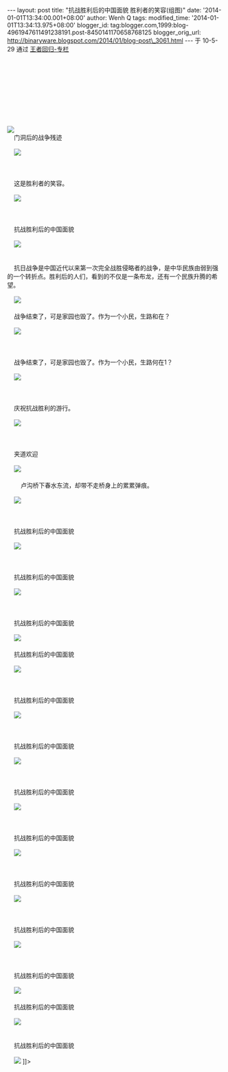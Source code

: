 --- layout: post title: "抗战胜利后的中国面貌 胜利者的笑容(组图)" date:
'2014-01-01T13:34:00.001+08:00' author: Wenh Q tags: modified\_time:
'2014-01-01T13:34:13.975+08:00' blogger\_id:
tag:blogger.com,1999:blog-4961947611491238191.post-8450141170658768125
blogger\_orig\_url:
http://binaryware.blogspot.com/2014/01/blog-post\_3061.html ---
于 10-5-29 通过 [王者回归-专栏](http://blog.china.com/u/060604/863/) \
\
   \
\
\
\
\
\
\
\
\
![](http://image.club.china.com/twhb/1011/2010/5/30/1275180918351_172.jpg)\
    门洞后的战争残迹\
  \
    ![](http://image.club.china.com/twhb/1011/2010/5/30/1275180918351_173.jpg)\
  \
 \
  \
    这是胜利者的笑容。\
  \
    ![](http://image.club.china.com/twhb/1011/2010/5/30/1275180918352_174.jpg)\
  \
\
  \
    抗战胜利后的中国面貌\
  \
    ![](http://image.club.china.com/twhb/1011/2010/5/30/1275180918353_175.jpg)\
  \
   \
    抗日战争是中国近代以来第一次完全战胜侵略者的战争，是中华民族由弱到强的一个转折点。胜利后的人们，看到的不仅是一条布龙，还有一个民族升腾的希望。\
  \
    ![](http://image.club.china.com/twhb/1011/2010/5/30/1275180918354_176.jpg)\
   \
    战争结束了，可是家园也毁了。作为一个小民，生路和在？\
  \
    ![](http://image.club.china.com/twhb/1011/2010/5/30/1275180918355_177.jpg)\
  \
\
  \
    战争结束了，可是家园也毁了。作为一个小民，生路何在1？\
  \
    ![](http://image.club.china.com/twhb/1011/2010/5/30/1275180918355_178.jpg)\
  \
 \
  \
    庆祝抗战胜利的游行。\
  \
    ![](http://image.club.china.com/twhb/1011/2010/5/30/1275180918355_179.jpg)\
  \
   \
  \
    夹道欢迎\
  \
    ![](http://image.club.china.com/twhb/1011/2010/5/30/1275180918356_180.jpg)\
  \
        卢沟桥下春水东流，却带不走桥身上的累累弹痕。\
  \
    ![](http://image.club.china.com/twhb/1011/2010/5/30/1275180918356_181.jpg)\
  \
   \
  \
    抗战胜利后的中国面貌\
  \
    ![](http://image.club.china.com/twhb/1011/2010/5/30/1275180918357_182.jpg)\
  \
   \
  \
    抗战胜利后的中国面貌\
  \
    ![](http://image.club.china.com/twhb/1011/2010/5/30/1275180918358_183.jpg)\
  \
\
  \
    抗战胜利后的中国面貌\
  \
    ![](http://image.club.china.com/twhb/1011/2010/5/30/1275180918359_184.jpg)\
   \
    抗战胜利后的中国面貌\
  \
    ![](http://image.club.china.com/twhb/1011/2010/5/30/1275180918359_185.jpg)\
  \
   \
  \
    抗战胜利后的中国面貌\
  \
    ![](http://image.club.china.com/twhb/1011/2010/5/30/1275180918360_186.jpg)\
  \
\
  \
    抗战胜利后的中国面貌\
  \
    ![](http://image.club.china.com/twhb/1011/2010/5/30/1275180918360_187.jpg)\
  \
\
  \
    抗战胜利后的中国面貌\
  \
    ![](http://image.club.china.com/twhb/1011/2010/5/30/1275180918361_188.jpg)\
  \
   \
  \
    抗战胜利后的中国面貌\
  \
    ![](http://image.club.china.com/twhb/1011/2010/5/30/1275180918361_189.jpg)\
  \
\
  \
    抗战胜利后的中国面貌\
  \
    ![](http://image.club.china.com/twhb/1011/2010/5/30/1275180918362_190.jpg)\
  \
  \
  \
    抗战胜利后的中国面貌\
  \
    ![](http://image.club.china.com/twhb/1011/2010/5/30/1275180918363_191.jpg)\
  \
   \
  \
    抗战胜利后的中国面貌\
  \
    ![](http://image.club.china.com/twhb/1011/2010/5/30/1275180918363_192.jpg)\
   \
    抗战胜利后的中国面貌\
  \
    ![](http://image.club.china.com/twhb/1011/2010/5/30/1275180918363_193.jpg)\
\
  \
    抗战胜利后的中国面貌\
  \
    ![](http://image.club.china.com/twhb/1011/2010/5/30/1275180918364_194.jpg)
]]\>

